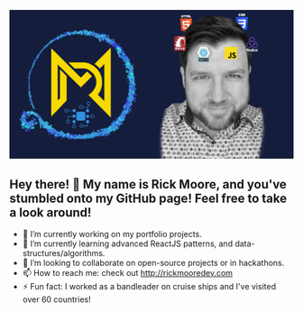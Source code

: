 ![alt text](https://github.com/dirklo/dirklo/blob/main/github-header.jpg?raw=true)
## Hey there! 👋 My name is Rick Moore, and you've stumbled onto my GitHub page!  Feel free to take a look around!

- 🔭 I’m currently working on my portfolio projects.
- 🌱 I’m currently learning advanced ReactJS patterns, and data-structures/algorithms.
- 👯 I’m looking to collaborate on open-source projects or in hackathons.
- 📫 How to reach me: check out http://rickmooredev.com
- ⚡ Fun fact: I worked as a bandleader on cruise ships and I've visited over 60 countries!
